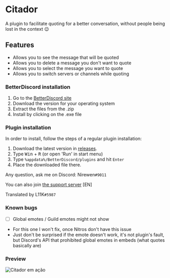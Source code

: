 # Citador
A plugin to facilitate quoting for a better conversation, without people being lost in the context :wink:

## Features
- Allows you to see the message that will be quoted
- Allows you to delete a message you don't want to quote
- Allows you to select the message you want to quote
- Allows you to switch servers or channels while quoting

### BetterDiscord installation

1. Go to the [BetterDiscord site](https://github.com/rauenzi/BetterDiscordApp/releases/tag/0.2.82)
2. Download the version for your operating system
3. Extract the files from the .zip
4. Install by clicking on the .exe file

### Plugin installation

In order to install, follow the steps of a regular plugin installation:

1. Download the latest version in [releases](https://github.com/nirewen/Citador/releases).
2. Type <kbd>Win</kbd> + <kbd>R</kbd> (or open 'Run' in start menu)
3. Type `%appdata%/BetterDiscord/plugins` and hit `Enter`
4. Place the downloaded file there.

Any question, ask me on Discord: Nirewen`#9011`

You can also join [the support server](https://discord.gg/tQrdqKG) [EN]


Translated by L11K`#5987`

### Known bugs
- [ ] Global emotes / Guild emotes might not show
- For this one I won't fix, once Nitros don't have this issue
- Just don't be surprised if the emote doesn't work, it's not plugin's fault, but Discord's API
  that prohibited global emotes in embeds (what quotes basically are)

### Preview
![Citador em ação](http://nirewen.s-ul.eu/02Tcv6ZT.gif)